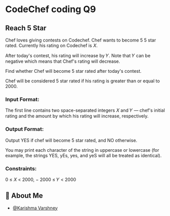 
# CodeChef coding Q9

## Reach 5 Star

Chef loves giving contests on Codechef. Chef wants to become 
5
5 star rated. Currently his rating on Codechef is 
𝑋.

After today's contest, his rating will increase by 
𝑌. Note that 
𝑌 can be negative which means that Chef's rating will decrease.

Find whether Chef will become 
5
star rated after today's contest.

Chef will be considered 
5 star rated if his rating is greater than or equal to 
2000.

### Input Format:

The first line contains two space-separated integers 
𝑋 and 
𝑌 — chef's initial rating and the amount by which his rating will increase, respectively.

### Output Format:

Output YES if chef will become 
5
star rated, and NO otherwise.

You may print each character of the string in uppercase or lowercase (for example, the strings YES, yEs, yes, and yeS will all be treated as identical).

### Constraints:
0
≤
𝑋
<
2000, 
−
2000
≤
𝑌
<
2000




## 🚀 About Me

- [@Karishma Varshney](https://github.com/Karishma-Varshney)
